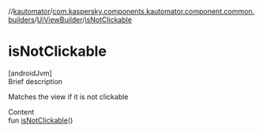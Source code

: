 //[kautomator](../../index.md)/[com.kaspersky.components.kautomator.component.common.builders](../index.md)/[UiViewBuilder](index.md)/[isNotClickable](is-not-clickable.md)



# isNotClickable  
[androidJvm]  
Brief description  


Matches the view if it is not clickable

  
Content  
fun [isNotClickable](is-not-clickable.md)()  



